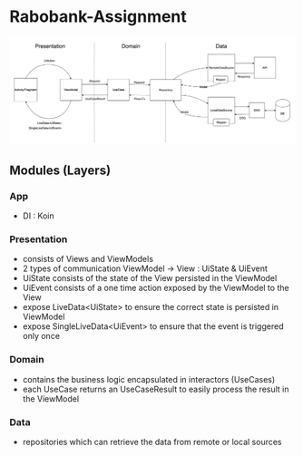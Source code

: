 # Rabobank-Assignment

![](docs/architecture.png)

## Modules (Layers)
### App
  - DI : Koin
### Presentation
  - consists of Views and ViewModels
  - 2 types of communication ViewModel -> View : UiState & UiEvent
  - UiState consists of the state of the View persisted in the ViewModel
  - UiEvent consists of a one time action exposed by the ViewModel to the View
  - expose LiveData\<UiState> to ensure the correct state is persisted in ViewModel
  - expose SingleLiveData\<UiEvent> to ensure that the event is triggered only once
### Domain
  - contains the business logic encapsulated in interactors (UseCases)
  - each UseCase returns an UseCaseResult to easily process the result in the ViewModel
### Data
  - repositories which can retrieve the data from remote or local sources
